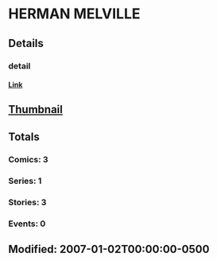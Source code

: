 # HERMAN  MELVILLE 
## Details
### detail
#### [Link](http://marvel.com/comics/creators/7263/herman_melville?utm_campaign=apiRef&utm_source=225578a89fc76f3d20fbffda5d17a88d)
## [Thumbnail](http://i.annihil.us/u/prod/marvel/i/mg/b/40/image_not_available.jpg)
## Totals
### Comics: 3
### Series: 1
### Stories: 3
### Events: 0
## Modified: 2007-01-02T00:00:00-0500
